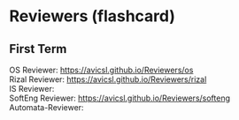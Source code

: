# Reviewers (flashcard)
## First Term
OS Reviewer: https://avicsl.github.io/Reviewers/os  
Rizal Reviewer: https://avicsl.github.io/Reviewers/rizal  
IS Reviewer:  
SoftEng Reviewer: https://avicsl.github.io/Reviewers/softeng  
Automata-Reviewer:  

